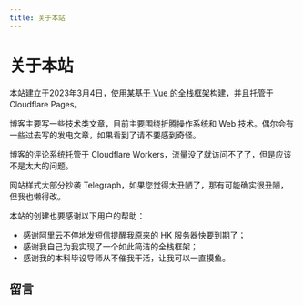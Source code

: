 ```yaml
---
title: 关于本站
---
```


# 关于本站

<script setup>
import VueMetadata from "@/components/metadata/Metadata.vue"
import VueComments from "@/components/comments/Comments.vue";
import VueReactions from "@/components/comments/Reactions.vue";
</script>

<vue-metadata author="swwind" time="2023-3-4" outdate={false}>
</vue-metadata>

本站建立于2023年3月4日，使用[某基于 Vue 的全栈框架][blitz]构建，并且托管于 Cloudflare Pages。

博客主要写一些技术类文章，目前主要围绕折腾操作系统和 Web 技术。偶尔会有一些过去写的发电文章，如果看到了请不要感到奇怪。

博客的评论系统托管于 Cloudflare Workers，流量没了就访问不了了，但是应该不是太大的问题。

网站样式大部分抄袭 Telegraph，如果您觉得太丑陋了，那有可能确实很丑陋，但我也懒得改。

本站的创建也要感谢以下用户的帮助：

- 感谢阿里云不停地发短信提醒我原来的 HK 服务器快要到期了；
- 感谢我自己为我实现了一个如此简洁的全栈框架；
- 感谢我的本科毕设导师从不催我干活，让我可以一直摸鱼。

[blitz]: https://github.com/biliblitz/blitz

## 留言

<vue-reactions path="about">
</vue-reactions>
<vue-comments path="about">
</vue-comments>
